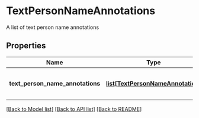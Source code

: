 # TextPersonNameAnnotations

A list of text person name annotations
## Properties
Name | Type | Description | Notes
------------ | ------------- | ------------- | -------------
**text_person_name_annotations** | [**list[TextPersonNameAnnotation]**](TextPersonNameAnnotation.md) | A list of text person name annotations | [optional] 

[[Back to Model list]](../README.md#documentation-for-models) [[Back to API list]](../README.md#documentation-for-api-endpoints) [[Back to README]](../README.md)


